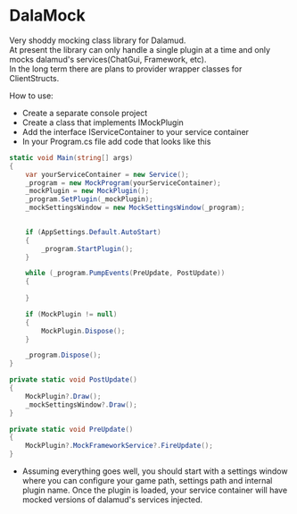 # DalaMock
Very shoddy mocking class library for Dalamud.  
At present the library can only handle a single plugin at a time and only mocks dalamud's services(ChatGui, Framework, etc).   
In the long term there are plans to provider wrapper classes for ClientStructs. 

How to use:  

- Create a separate console project
- Create a class that implements IMockPlugin
- Add the interface IServiceContainer to your service container
- In your Program.cs file add code that looks like this

```csharp
static void Main(string[] args)
{
    var yourServiceContainer = new Service();
    _program = new MockProgram(yourServiceContainer);
    _mockPlugin = new MockPlugin();
    _program.SetPlugin(_mockPlugin);
    _mockSettingsWindow = new MockSettingsWindow(_program);
    

    if (AppSettings.Default.AutoStart)
    {
        _program.StartPlugin();
    }

    while (_program.PumpEvents(PreUpdate, PostUpdate))
    {
        
    }

    if (MockPlugin != null)
    {
        MockPlugin.Dispose();
    }

    _program.Dispose();
}

private static void PostUpdate()
{
    MockPlugin?.Draw();
    _mockSettingsWindow?.Draw();
}

private static void PreUpdate()
{
    MockPlugin?.MockFrameworkService?.FireUpdate();
}
```

- Assuming everything goes well, you should start with a settings window where you can configure your game path, settings path and internal plugin name. Once the plugin is loaded, your service container will have mocked versions of dalamud's services injected.